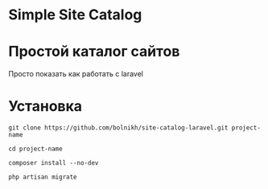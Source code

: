 # Simple Site Catalog


# Простой каталог сайтов

Просто показать как работать с laravel



# Установка


`git clone https://github.com/bolnikh/site-catalog-laravel.git project-name`

`cd project-name`

`composer install --no-dev`

`php artisan migrate`



